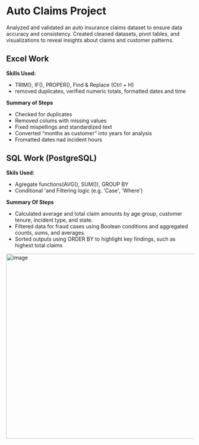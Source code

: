 # Auto Claims Project
Analyzed and validated an auto insurance claims dataset to ensure data accuracy and consistency.
Created cleaned datasets, pivot tables, and visualizations to reveal insights about claims and customer patterns.

## Excel Work
**Skills Used:**
  * TRIM(), IF(), PROPER(), Find & Replace (Ctrl + H)
  * removed duplicates, verified numeric totals, formatted dates and time

**Summary of Steps**
  * Checked for duplicates
  * Removed colums with missing values
  * Fixed mispellings and standardized text
  * Converted “months as customer” into years for analysis
  * Fromatted dates nad incident hours

## SQL Work (PostgreSQL)
**Skils Used:**
 * Agregate functions(AVG(), SUM()), GROUP BY
 * Conditional 'and Filtering logic (e.g. 'Case', 'Where')

**Summary Of Steps**
 * Calculated average and total claim amounts by age group, customer tenure, incident type, and state.
 * Filtered data for fraud cases using Boolean conditions and aggregated counts, sums, and averages.
 * Sorted outputs using ORDER BY to highlight key findings, such as highest total claims

  <img width="657" height="497" alt="image" src="https://github.com/user-attachments/assets/32632997-4be0-4c8a-8f94-e8877b549edc" />

